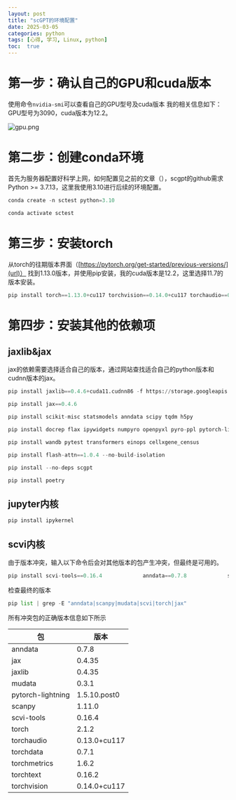 ```yaml
---
layout: post
title: "scGPT的环境配置"
date: 2025-03-05
categories: python
tags: [心得, 学习, Linux, python]
toc:  true
---
```


# 第一步：确认自己的GPU和cuda版本
使用命令`nvidia-smi`可以查看自己的GPU型号及cuda版本
我的相关信息如下：
GPU型号为3090，cuda版本为12.2。

![gpu.png](https://cdn.jsdelivr.net/gh/capablezzm/capablezzm.github.io@main/images/2025/3/1741154392838.png)

# 第二步：创建conda环境

首先为服务器配置好科学上网，如何配置见之前的文章（），scgpt的github需求Python >= 3.7.13，这里我使用3.10进行后续的环境配置。

```python
conda create -n sctest python=3.10
```
```python
conda activate sctest
```

# 第三步：安装torch
从torch的往期版本界面（[https://pytorch.org/get-started/previous-versions/](url)） 找到1.13.0版本，并使用pip安装，我的cuda版本是12.2，这里选择11.7的版本安装。

```python
pip install torch==1.13.0+cu117 torchvision==0.14.0+cu117 torchaudio==0.13.0 --extra-index-url https://download.pytorch.org/whl/cu117
```

# 第四步：安装其他的依赖项
## jaxlib&jax

jax的依赖需要选择适合自己的版本，通过网站查找适合自己的python版本和cudnn版本的jax。

```python
pip install jaxlib==0.4.6+cuda11.cudnn86 -f https://storage.googleapis.com/jax-releases/jax_cuda_releases.html
```

```python
pip install jax==0.4.6
```

```python
pip install scikit-misc statsmodels anndata scipy tqdm h5py
```

```python
pip install docrep flax ipywidgets numpyro openpyxl pyro-ppl pytorch-lightning rich protobuf
```

```python
pip install wandb pytest transformers einops cellxgene_census
```

```python
pip install flash-attn==1.0.4 --no-build-isolation
```

```python
pip install --no-deps scgpt
```

```python
pip install poetry
```


## jupyter内核

```python
pip install ipykernel
```

## scvi内核
由于版本冲突，输入以下命令后会对其他版本的包产生冲突，但最终是可用的。

```python
pip install scvi-tools==0.16.4             anndata==0.7.8             scanpy==1.9.3             mudata==0.2.1             scgpt==0.2.1
```

检查最终的版本

```python
pip list | grep -E "anndata|scanpy|mudata|scvi|torch|jax"
```

 所有冲突包的正确版本信息如下所示             


| 包 | 版本 |
| --- | --- |
| anndata |  0.7.8 |
| jax     |  0.4.35 |
| jaxlib  |  0.4.35 |  
| mudata  | 0.3.1 |  
| pytorch-lightning |1.5.10.post0|  
| scanpy  | 1.11.0|  
| scvi-tools  |0.16.4|  
| torch    | 2.1.2|  
| torchaudio  | 0.13.0+cu117|  
| torchdata    | 0.7.1 |  
| torchmetrics   | 1.6.2|  
| torchtext   |  0.16.2|  
| torchvision   | 0.14.0+cu117|  

                 
                 
       
                 
              
                 
            
         
            
             
          
